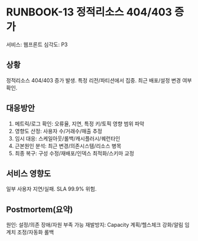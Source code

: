 # RUNBOOK-13 정적리소스 404/403 증가
서비스: 웹프론트
심각도: P3

## 상황
정적리소스 404/403 증가 발생. 특정 리전/파티션에서 집중. 최근 배포/설정 변경 여부 확인.

## 대응방안
1) 메트릭/로그 확인: 오류율, 지연, 특정 키/토픽 영향 범위 파악
2) 영향도 산정: 사용자 수/거래수/매출 추정
3) 임시 대응: 스케일아웃/롤백/캐시플러시/퀘런타인
4) 근본원인 분석: 최근 변경/의존시스템/리소스 병목
5) 최종 복구: 구성 수정/재배포/인덱스 최적화/스키마 교정

## 서비스 영향도
일부 사용자 지연/실패. SLA 99.9% 위험.

## Postmortem(요약)
원인: 설정/의존 장애/자원 부족 가능
재발방지: Capacity 계획/헬스체크 강화/알림 임계치 조정/자동화 롤백
